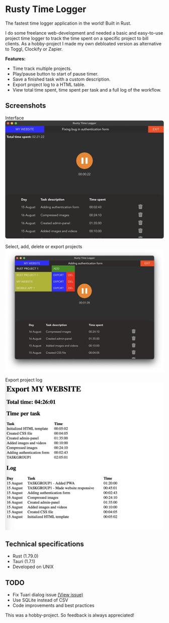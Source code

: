 # Rusty Time Logger
The fastest time logger application in the world! Built in Rust.

I do some freelance web-development and needed a basic and easy-to-use project time logger to track the time spent on a specific project to bill clients. As a hobby-project I made my own debloated version as alternative to Toggl, Clockify or Zapier.

**Features:**
- Time track multiple projects.
- Play/pause button to start of pause timer.
- Save a finished task with a custom description.
- Export project log to a HTML table.
- View total time spent, time spent per task and a full log of the workflow.

## Screenshots
Interface
![Interface](screenshots/general-interface.jpg)

Select, add, delete or export projects
![Project Actions](screenshots/project-actions.jpg)

Export project log
![Project log](screenshots/project-export.jpg)

## Technical specifications
- Rust (1.79.0)
- Tauri (1.7.1)
- Developed on UNIX

## TODO
- Fix Tuari dialog issue [(View issue)](https://github.com/tauri-apps/tauri/issues/10586#issue-2462152966)
- Use SQLite instead of CSV
- Code improvements and best practices

This was a hobby-project. So feedback is always appreciated!
